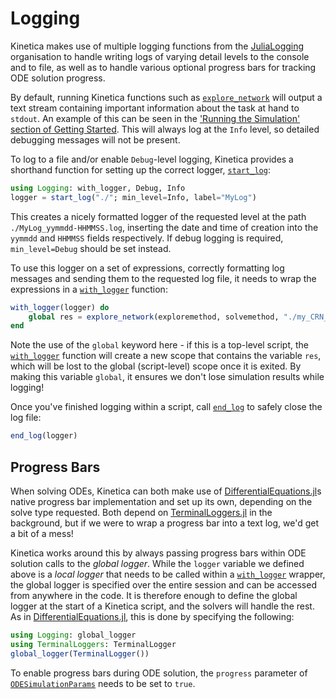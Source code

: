 # Logging

Kinetica makes use of multiple logging functions from the [JuliaLogging](https://julialogging.github.io) organisation to handle writing logs of varying detail levels to the console and to file, as well as to handle various optional progress bars for tracking ODE solution progress.

By default, running Kinetica functions such as [`explore_network`](@ref) will output a text stream containing important information about the task at hand to `stdout`. An example of this can be seen in the ['Running the Simulation' section of Getting Started](@ref "Running the Simulation"). This will always log at the `Info` level, so detailed debugging messages will not be present.

To log to a file and/or enable `Debug`-level logging, Kinetica provides a shorthand function for setting up the correct logger, [`start_log`](@ref):

```julia
using Logging: with_logger, Debug, Info
logger = start_log("./"; min_level=Info, label="MyLog")
```

This creates a nicely formatted logger of the requested level at the path `./MyLog_yymmdd-HHMMSS.log`, inserting the date and time of creation into the `yymmdd` and `HHMMSS` fields respectively. If debug logging is required, `min_level=Debug` should be set instead.

To use this logger on a set of expressions, correctly formatting log messages and sending them to the requested log file, it needs to wrap the expressions in a [`with_logger`](https://julialogging.github.io/reference/logging/#Logging.with_logger) function:

```julia
with_logger(logger) do
    global res = explore_network(exploremethod, solvemethod, "./my_CRN_out")
end
```

Note the use of the `global` keyword here - if this is a top-level script, the [`with_logger`](https://julialogging.github.io/reference/logging/#Logging.with_logger) function will create a new scope that contains the variable `res`, which will be lost to the global (script-level) scope once it is exited. By making this variable `global`, it ensures we don't lose simulation results while logging!

Once you've finished logging within a script, call [`end_log`](@ref) to safely close the log file:

```julia
end_log(logger)
```

## Progress Bars

When solving ODEs, Kinetica can both make use of [DifferentialEquations.jl](https://github.com/SciML/DifferentialEquations.jl)s native progress bar implementation and set up its own, depending on the solve type requested. Both depend on [TerminalLoggers.jl](https://julialogging.github.io/reference/terminalloggers) in the background, but if we were to wrap a progress bar into a text log, we'd get a bit of a mess!

Kinetica works around this by always passing progress bars within ODE solution calls to the *global logger*. While the `logger` variable we defined above is a *local logger* that needs to be called within a [`with_logger`](https://julialogging.github.io/reference/logging/#Logging.with_logger) wrapper, the global logger is specified over the entire session and can be accessed from anywhere in the code. It is therefore enough to define the global logger at the start of a Kinetica script, and the solvers will handle the rest. As in [DifferentialEquations.jl](https://github.com/SciML/DifferentialEquations.jl), this is done by specifying the following:

```julia
using Logging: global_logger
using TerminalLoggers: TerminalLogger
global_logger(TerminalLogger())
```

To enable progress bars during ODE solution, the `progress` parameter of [`ODESimulationParams`](@ref) needs to be set to `true`.